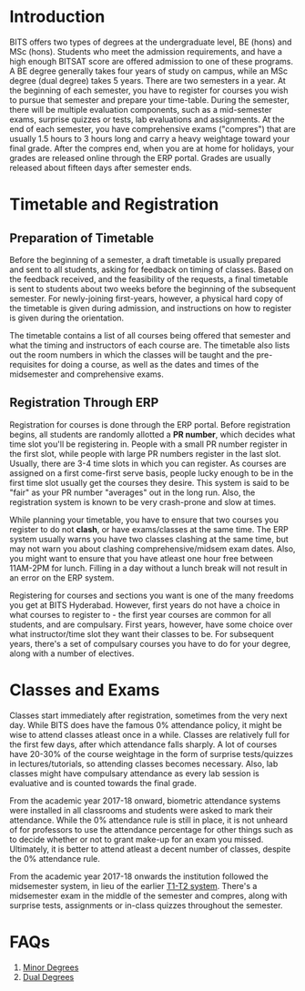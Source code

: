 <!-- TITLE: Academics at BITS Hyderabad -->
<!-- SUBTITLE: A description of how the undergraduate degrees at BITS Hyderabad, BE (hons) and MSc (hons) work.  -->
# Introduction
BITS offers two types of degrees at the undergraduate level, BE (hons) and MSc (hons). Students who meet the admission requirements, and have a high enough BITSAT score are offered admission to one of these programs. A BE degree generally takes four years of study on campus, while an MSc degree (dual degree) takes 5 years. There are two semesters in a year. At the beginning of each semester, you have to register for courses you wish to pursue that semester and prepare your time-table. During the semester, there will be multiple evaluation components, such as a mid-semester exams, surprise quizzes or tests, lab evaluations and assignments. At the end of each semester, you have comprehensive exams ("compres") that are usually 1.5 hours to 3 hours long and carry a heavy weightage toward your final grade. After the compres end, when you are at home for holidays, your grades are released online through the ERP portal. Grades are usually released about fifteen days after semester ends.

# Timetable and Registration
## Preparation of Timetable
Before the beginning of a semester, a draft timetable is usually prepared and sent to all students, asking for feedback on timing of classes. Based on the feedback received, and the feasibility of the requests, a final timetable is sent to students about two weeks before the beginning of the subsequent semester. For newly-joining first-years, however, a physical hard copy of the timetable is given during admission, and instructions on how to register is given during the orientation.

The timetable contains a list of all courses being offered that semester and what the timing and instructors of each course are. The timetable also lists out the room numbers in which the classes will be taught and the pre-requisites for doing a course, as well as the dates and times of the midsemester and comprehensive exams. 

## Registration Through ERP
Registration for courses is done through the ERP portal. Before registration begins, all students are randomly allotted a **PR number**, which decides what time slot you'll be registering in. People with a small PR number register in the first slot, while people with large PR numbers register in the last slot. Usually, there are 3-4 time slots in which you can register. As courses are assigned on a first come-first serve basis, people lucky enough to be in the first time slot usually get the courses they desire. This system is said to be "fair" as your PR number "averages" out in the long run. Also, the registration system is known to be very crash-prone and slow at times. 

While planning your timetable, you have to ensure that two courses you register to do not **clash**, or have exams/classes at the same time. The ERP system usually warns you have two classes clashing at the same time, but may not warn you about clashing comprehensive/midsem exam dates. Also, you might want to ensure that you have atleast one hour free between 11AM-2PM for lunch. Filling in a day without a lunch break will not result in an error on the ERP system. 

Registering for courses and sections you want is one of the many freedoms you get at BITS Hyderabad. However, first years do not have a choice in what courses to register to - the first year courses are common for all students, and are compulsary. First years, however, have some choice over what instructor/time slot  they want their classes to be. For subsequent years, there's a set of compulsary courses you have to do for your degree, along with a number of electives. 

# Classes and Exams
Classes start immediately after registration, sometimes from the very next day. While BITS does have the famous 0% attendance policy, it might be wise to attend classes atleast once in a while. Classes are relatively full for the first few days, after which attendance falls sharply. A lot of courses have 20-30% of the course weightage in the form of surprise tests/quizzes in lectures/tutorials, so attending classes becomes necessary. Also, lab classes might have compulsary attendance as every lab session is evaluative and is counted towards the final grade. 

From the academic year 2017-18 onward, biometric attendance systems were installed in all classrooms and students were asked to mark their attendance. While the 0% attendance rule is still in place, it is not unheard of for professors to use the attendance percentage for other things such as to decide whether or not to grant make-up for an exam you missed. Ultimately, it is better to attend atleast a decent number of classes, despite the 0% attendance rule. 

From the academic year 2017-18 onwards the institution followed the midsemester system, in lieu of the earlier [T1-T2 system](/acads/t1-t2). There's a midsemester exam in the middle of the semester and compres, along with surprise tests, assignments or in-class quizzes throughout the semester. 

# FAQs
1. [Minor Degrees](/acads/minors)
2. [Dual Degrees](/acads/dual)